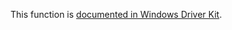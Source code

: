 This function is [documented in Windows Driver Kit](https://learn.microsoft.com/en-us/windows-hardware/drivers/ddi/wdm/nf-wdm-zwflushkey).
